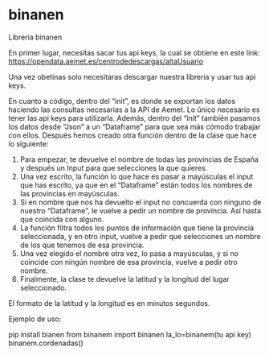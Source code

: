 # binanen
Libreria binanen

En primer lugar, necesitas sacar tus api keys, la cual se obtiene en este link:
https://opendata.aemet.es/centrodedescargas/altaUsuario

Una vez obetinas solo necesitaras descargar nuestra libreria y usar tus api keys.

En cuanto a código, dentro del “init”, es donde se exportan los datos haciendo las consultas necesarias a la API de Aemet. Lo único necesario es tener las api keys para utilizarla. Además, dentro del “init” también pasamos los datos desde “Json” a un “Dataframe” para que sea más cómodo trabajar con ellos.
Después hemos creado otra función dentro de la clase que hace lo siguiente:
   1.	Para empezar, te devuelve el nombre de todas las provincias de España y después un Input para que selecciones la que quieres.
  2.	Una vez escrito, la función lo que hace es pasar a mayúsculas el input que has escrito, ya que en el “Dataframe” están todos los nombres de las provincias en mayúsculas. 
  3.	Si en nombre que nos ha devuelto el input no concuerda con ninguno de nuestro “Dataframe”, le vuelve a pedir un nombre de provincia. Así hasta que coincida con alguno.
  4.	La función filtra todos los puntos de información que tiene la provincia seleccionada, y en otro input, vuelve a pedir que selecciones un nombre de los que tenemos de esa provincia.
  5.	Una vez elegido el nombre otra vez, lo pasa a mayúsculas, y si no coincide con ningún nombre de esa provincia, vuelve a pedir otro nombre.
  6.	Finalmente, la clase te devuelve la latitud y la longitud del lugar seleccionado.

El formato de la latitud y la longitud es en minutos segundos.


Ejemplo de uso:
   
   pip install bianen
   from binanem import binanen
   la_lo=binanem(tu api key)
   binanem.cordenadas()
   
